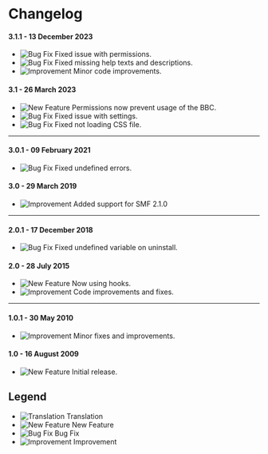 # Changelog

#### 3.1.1 - 13 December 2023
- ![Bug Fix](https://smftricks.com/assets/changelog/bug--minus.png) Fixed issue with permissions.
- ![Bug Fix](https://smftricks.com/assets/changelog/bug--minus.png) Fixed missing help texts and descriptions.
- ![Improvement](https://smftricks.com/assets/changelog/tag--pencil.png) Minor code improvements.

#### 3.1 - 26 March 2023
- ![New Feature](https://smftricks.com/assets/changelog/tag--plus.png) Permissions now prevent usage of the BBC.
- ![Bug Fix](https://smftricks.com/assets/changelog/bug--minus.png) Fixed issue with settings.
- ![Bug Fix](https://smftricks.com/assets/changelog/bug--minus.png) Fixed not loading CSS file.
---
#### 3.0.1 - 09 February 2021
- ![Bug Fix](https://smftricks.com/assets/changelog/bug--minus.png) Fixed undefined errors.

#### 3.0 - 29 March 2019
- ![Improvement](https://smftricks.com/assets/changelog/tag--pencil.png) Added support for SMF 2.1.0
---
#### 2.0.1 - 17 December 2018
- ![Bug Fix](https://smftricks.com/assets/changelog/bug--minus.png) Fixed undefined variable on uninstall.

#### 2.0 - 28 July 2015
- ![New Feature](https://smftricks.com/assets/changelog/tag--plus.png) Now using hooks.
- ![Improvement](https://smftricks.com/assets/changelog/tag--pencil.png) Code improvements and fixes.
---
#### 1.0.1 - 30 May 2010
- ![Improvement](https://smftricks.com/assets/changelog/tag--pencil.png) Minor fixes and improvements.

#### 1.0 - 16 August 2009
- ![New Feature](https://smftricks.com/assets/changelog/tag--plus.png) Initial release.

## Legend
- ![Translation](https://smftricks.com/assets/changelog/language.png) Translation
- ![New Feature](https://smftricks.com/assets/changelog/tag--plus.png) New Feature
- ![Bug Fix](https://smftricks.com/assets/changelog/bug--minus.png) Bug Fix
- ![Improvement](https://smftricks.com/assets/changelog/tag--pencil.png) Improvement